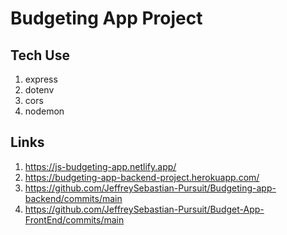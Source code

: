# Budgeting App Project

## Tech Use

1. express
2. dotenv
3. cors
4. nodemon


## Links
1. https://js-budgeting-app.netlify.app/
2. https://budgeting-app-backend-project.herokuapp.com/
3. https://github.com/JeffreySebastian-Pursuit/Budgeting-app-backend/commits/main
4. https://github.com/JeffreySebastian-Pursuit/Budget-App-FrontEnd/commits/main
